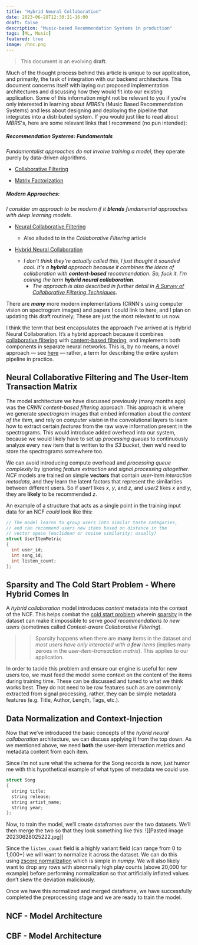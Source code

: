 ```yaml
---
title: "Hybrid Neural Collaboration"
date: 2023-06-28T12:30:21-16:00
draft: false
description: "Music-based Recommendation Systems in production"
tags: [ML, Music]
featured: true
image: /hnc.png
---
```


> This document is an evolving **draft**.

Much of the thought process behind this article is unique to our application, and primarily, the task of integration with our backend architecture. This document concerns itself with laying out proposed implementation architectures and discussing how they would fit into our existing application. Some of this information might not be relevant to you if you're only interested in learning about _MBRS_’s (Music Based Recommendation Systems) and less about designing and deploying the pipeline that integrates into a distributed system. If you would just like to read about _MBRS_'s, here are some relevant links that I recommend (no pun intended):

##### Recommendation Systems: Fundamentals
_Fundamentalist approaches do not involve training a model_, they operate purely by data-driven algorithms.

- [Collaborative Filtering](https://en.wikipedia.org/wiki/Collaborative_filtering)
    
- [Matrix Factorization](https://developers.google.com/machine-learning/recommendation/collaborative/matrix)
    

##### Modern Approaches:
_I consider an approach to be modern if it **blends** fundamental approaches with deep learning models_.

- [Neural Collaborative Filtering](https://arxiv.org/pdf/1708.05031.pdf)
    
    - Also alluded to in the _Collaborative Filtering_ article
        
- [Hybrid Neural Collaboration](https://nbviewer.org/github/YIZHE12/music_recom/blob/master/music_recommendation_binary.ipynb)
    
    - _I don't think they're actually called this, I just thought it sounded cool. It's a_ **_hybrid_** _approach because it combines the ideas of collaboration with_ **_content-based_** _recommendation_. _So, fuck it. I'm coining the term **hybrid neural collaboration**_. 
	    - _The approach is also described in further detail in [A Survey of Collaborative Filtering Techniques](https://downloads.hindawi.com/archive/2009/421425.pdf?_ga=2.75799185.56191888.1687976765-564580601.1687976765)_.

There are **_many_** more modern implementations (CRNN's using computer vision on spectrogram images) and papers I could link to here, and I plan on updating this draft routinely; These are just the most relevant to us now.

I think the term that best encapsulates the approach I’ve arrived at is Hybrid Neural Collaboration. It’s a hybrid approach because it combines [collaborative filtering](https://en.wikipedia.org/wiki/Collaborative_filtering) with [content-based filtering](https://developers.google.com/machine-learning/recommendation/content-based/basics), and implements both components in separate neural networks. This is, by no means, a novel approach — see [here](https://downloads.hindawi.com/archive/2009/421425.pdf?_ga=2.75799185.56191888.1687976765-564580601.1687976765) — rather, a term for describing the entire system pipeline in practice. 

## Neural Collaborative Filtering and The User-Item Transaction Matrix
The model architecture we have discussed previously (many months ago) was the _CRNN content-based filtering_ approach. This approach is where we generate _spectrogram_ images that embed information about the _content of the item_, and rely on _computer vision_ in the convolutional layers to learn how to extract certain _features_ from the raw wave information present in the spectrograms. This would introduce added overhead into our system, because we would likely have to set up _processing queues_ to continuously analyze every new item that is written to the _S3 bucket_, then we'd need to store the spectrograms somewhere too. 

We can avoid introducing compute overhead and *processing queue complexity* by ignoring *feature extraction* and *signal processing altogether*. *NCF* models are trained on simple **vectors** that contain *user-item interaction metadata*, and they learn the latent factors that represent the similarities between different users. So if _user1_ likes _x_, _y_, and _z_, and _user2_ likes _x_ and _y_, they are **likely** to be recommended _z_. 

An example of a structure that acts as a single point in the training input data for an NCF *could* look like this:
```C
// The model learns to group users into similar taste categories,
// and can recommend users new items based on distance in the
// vector space (euclidean or cosine similarity; usually)
struct UserItemMetric
{
  int user_id;
  int song_id;
  int listen_count;
};
```

## Sparsity and The Cold Start Problem - Where Hybrid Comes In

A *hybrid collaboration* model introduces *content* metadata into the context of the NCF. This helps combat the [cold start problem](https://en.m.wikipedia.org/wiki/Cold_start_(recommender_systems)#:~:text=Cold%20start%20is%20a%20potential,not%20yet%20gathered%20sufficient%20information.) wherein [sparsity](https://en.wikipedia.org/wiki/Sparse_matrix) in the dataset can make it impossible to serve *good recommendations to new users* (sometimes called *Context-aware Collaborative Filtering*). 
>> Sparsity happens when there are **many** items in the dataset and *most users have only interacted with a **few** items* (implies many zeroes in the *user-item-transaction matrix*). This applies to our application. 

In order to tackle this problem and ensure our engine is useful for new users too, we must feed the model some context on the content of the items during training time. These can be discussed and tuned to what we think works best. They do not need to be raw features such as are commonly extracted from signal processing, rather, they can be simple metadata features (e.g. Title, Author, Length, Tags, etc.).

## Data  Normalization and Context-Injection

Now that we’ve introduced the basic concepts of the *hybrid neural collaboration* architecture, we can discuss applying it from the top down. As we mentioned above, we need **both** the user-item interaction metrics and metadata content from each item. 

Since i’m not sure what the schema for the Song records is now, just humor me with this hypothetical example of what types of metadata we could use. 
```C
struct Song
{
  string title;
  string release;
  string artist_name;
  string year;
};
```
Now, to train the model, we‘ll create dataframes over the two datasets. We’ll then merge the two so that they look something like this:
![[Pasted image 20230628025222.jpg]]

Since the `listen_count` field is a highly variant field (can range from 0 to 1,000+) we will want to normalize it across the dataset. We can do this using [zscore normalization](https://www.statology.org/z-score-normalization/) which is simple in *numpy*. We will also likely want to drop any rows with abnormally high play counts (above 20,000 for example) before performing normalization so that artificially inflated values don’t skew the deviation maliciously.

Once we have this normalized and merged dataframe, we have successfully completed the preprocessing stage and we are ready to train the model. 

## NCF - Model Architecture

## CBF - Model Architecture 
